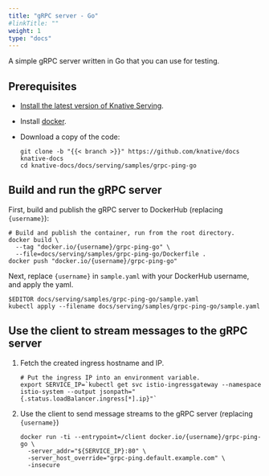 ```yaml
---
title: "gRPC server - Go"
#linkTitle: ""
weight: 1
type: "docs"
---
```


A simple gRPC server written in Go that you can use for testing.

## Prerequisites

- [Install the latest version of Knative Serving](../../../install/README.md).

- Install [docker](https://www.docker.com/).

- Download a copy of the code:

  ```shell
  git clone -b "{{< branch >}}" https://github.com/knative/docs knative-docs
  cd knative-docs/docs/serving/samples/grpc-ping-go
  ```

## Build and run the gRPC server

First, build and publish the gRPC server to DockerHub (replacing `{username}`):

```shell
# Build and publish the container, run from the root directory.
docker build \
  --tag "docker.io/{username}/grpc-ping-go" \
  --file=docs/serving/samples/grpc-ping-go/Dockerfile .
docker push "docker.io/{username}/grpc-ping-go"
```

Next, replace `{username}` in `sample.yaml` with your DockerHub username, and
apply the yaml.

```shell
$EDITOR docs/serving/samples/grpc-ping-go/sample.yaml
kubectl apply --filename docs/serving/samples/grpc-ping-go/sample.yaml
```

## Use the client to stream messages to the gRPC server

1. Fetch the created ingress hostname and IP.

   ```shell
   # Put the ingress IP into an environment variable.
   export SERVICE_IP=`kubectl get svc istio-ingressgateway --namespace istio-system --output jsonpath="{.status.loadBalancer.ingress[*].ip}"`
   ```

1. Use the client to send message streams to the gRPC server (replacing
   `{username}`)

   ```shell
   docker run -ti --entrypoint=/client docker.io/{username}/grpc-ping-go \
     -server_addr="${SERVICE_IP}:80" \
     -server_host_override="grpc-ping.default.example.com" \
     -insecure
   ```
